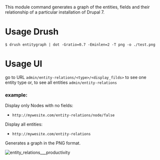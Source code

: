 This module command generates a graph of the entities, fields and their
relationship of a particular installation of Drupal 7.

# Usage Drush

    $ drush entitygraph | dot -Gratio=0.7 -Eminlen=2 -T png -o ./test.png

# Usage UI

go to URL `admin/entity-relations/<type>/<display_filds>` to see one entity type or, to see all entities  `admin/entity-relations`

### example:
Display only Nodes with no fields:
* ```http://mywesite.com/entity-relations/node/false```

Display all entities:
* ```http://mywesite.com/entity-relations```

Generates a graph in the PNG format.

![entity_relations___productivity](https://cloud.githubusercontent.com/assets/165644/12092755/ad4bb60e-b307-11e5-904f-a75ee8db7b5c.png)
